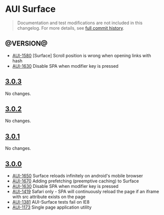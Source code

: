# AUI Surface

> Documentation and test modifications are not included in this changelog. For more details, see [full commit history](https://github.com/liferay/alloy-ui/commits/master/src/aui-surface).

## @VERSION@

* [AUI-1580](https://issues.liferay.com/browse/AUI-1580) [Surface] Scroll position is wrong when opening links with hash
* [AUI-1630](https://issues.liferay.com/browse/AUI-1630) Disable SPA when modifier key is pressed

## [3.0.3](https://github.com/liferay/alloy-ui/releases/tag/3.0.3)

No changes.

## [3.0.2](https://github.com/liferay/alloy-ui/releases/tag/3.0.2)

No changes.

## [3.0.1](https://github.com/liferay/alloy-ui/releases/tag/3.0.1)

No changes.

## [3.0.0](https://github.com/liferay/alloy-ui/releases/tag/3.0.0)

* [AUI-1650](https://issues.liferay.com/browse/AUI-1650) Surface reloads infinitely on android's mobile browser
* [AUI-1670](https://issues.liferay.com/browse/AUI-1670) Adding prefetching (preemptive caching) to Surface
* [AUI-1630](https://issues.liferay.com/browse/AUI-1630) Disable SPA when modifier key is pressed
* [AUI-1419](https://issues.liferay.com/browse/AUI-1419) Safari only - SPA will continuously reload the page if an iframe with src attribute exists on the page
* [AUI-1381](https://issues.liferay.com/browse/AUI-1381) AUI-Surface tests fail on IE8
* [AUI-1173](https://issues.liferay.com/browse/AUI-1173) Single page application utility

